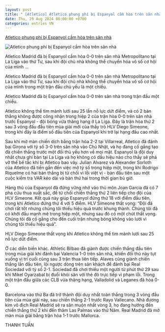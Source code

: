 ```yaml
---
layout: post
title: " [Atletico] Atletico phung phí bị Espanyol cầm hòa trên sân nhà"
date: Thu, 29 Aug 2024 08:00:00 +0700
categories: entries VN
---
```

[Atletico phung phí bị Espanyol cầm hòa trên sân nhà](https://thethao.sggp.org.vn/atletico-phung-phi-bi-espanyol-cam-hoa-tren-san-nha-post756181.html)

![Atletico phung phí bị Espanyol cầm hòa trên sân nhà](https://image.sggp.org.vn/1200x630/Uploaded/2024/dqmbbcvo/2024_08_29/rodrigo-riquelme-7366.jpeg.webp)

Atletico Madrid đã bị Espanyol cầm hòa 0-0 trên sân nhà Metropolitano tại La Liga vào thứ Tư, sau khi đội chủ nhà không thể chuyển hóa vô số cơ hội của mình ...

Atletico Madrid đã bị Espanyol cầm hòa 0-0 trên sân nhà Metropolitano tại La Liga vào thứ Tư, sau khi đội chủ nhà không thể chuyển hóa vô số cơ hội của mình trong một trận đấu chủ yếu là một chiều.

Atletico Madrid đã bị Espanyol cầm hòa 0-0 trên sân nhà trong trận đấu một chiều.

Atletico không thể tìm mành lưới sau 25 lần nỗ lực dứt điểm, và có 2 bàn thắng không được công nhận trong hiệp 2 của trận hòa 0-0 trên sân nhà trước Espanyol - đội bóng vừa thăng hạng ở La Liga. Đây là trận hòa thứ 2 sau 3 vòng đấu đầu tiên mùa giải mới của thầy trò HLV Diego Simeone, trong khi đây là điểm số đầu tiên của Espanyol khi trở lại hạng đấu cao nhất.

Sau khi mở màn chiến dịch bằng trận hòa 2-2 tại Villarreal, Atletico đã đánh bại Girona với tỷ số 3-0 trên sân nhà vào Chủ Nhật, và họ đang cố gắng tạo đà chiến thắng trước một đối thủ yếu hơn về mọi mặt. Espanyol là đội duy nhất chưa ghi bàn tại La Liga và họ không có dấu hiệu nào cho thấy sẽ phá vỡ thế bế tắc khi bị Atletico bao vây. Julian Alvarez và Alexander Sorloth của Atletico đã tiến gần đến việc mở tỷ số trong hiệp một, trong khi Rodrigo Riquelme có hai bàn thắng bị từ chối vì lỗi việt vị - bàn đầu tiên sau một cuộc kiểm tra VAR kéo dài và bàn thứ hai trong thời gian bù giờ.

Hàng thủ của Espanyol đã đứng vững nhờ vào thủ môn Joan Garcia đã có 7 pha cứu thua xuất sắc, để từ chối chiến thắng thứ 2 liên tiếp cho đội của HLV Simeone. Kết quả này giúp Espanyol đứng thứ 18 với điểm đầu tiên, trong khi Atletico đứng thứ 4 với 5 điểm. HLV Simeone thất vọng: “Đội đã chơi rất tốt nhưng chúng tôi thiếu hiệu quả trước khung thành. Chúng tôi đã có khởi đầu mạnh mẽ trong hiệp một, nhưng sau đó có một chút thất vọng. Chúng tôi đã cố gắng cho đến cuối trận nhưng bóng không vào lưới vì chúng tôi thiếu hiệu quả”.

HLV Diego Simeone thất vọng khi Atletico không thể tìm mành lưới sau 25 nỗ lực dứt điểm.

Ở các diễn biến khác. Athletic Bilbao đã giành được chiến thắng đầu tiên trong mùa giải khi đánh bại Valencia 1-0 trên sân nhà, khiến đối thủ này tụt xuống vị trí cuối cùng sau 3 trận thua liên tiếp. Alaves cũng giành chiến thắng lần đầu tiên, lội ngược dòng trên sân khách để đánh bại Real Sociedad với tỷ số 2-1. Sociedad đã chơi thiếu một người từ phút thứ 29 sau khi Mikel Oyarzabal bị đuổi khỏi sân với thẻ đỏ trực tiếp vì phạm lỗi. Trong một trận đấu giữa các CLB vừa thăng hạng, Valladolid và Leganes đã hòa 0-0.

Barcelona vào thứ Ba đã trở thành đội duy nhất toàn thắng trong 3 vòng đầu tiên của mùa giải này, sau chiến thắng 2-1 trước Rayo Vallecano. Nhà đương kim vô địch Real Madrid sẽ ra sân muộn nhất vòng 3, họ đang hướng đến chiến thắng thứ 2 khi đến thăm Las Palmas vào thứ Năm. Real Madrid đã mở màn mùa giải bằng trận hòa 1-1 trước Mallorca.

THANH TUẤN

